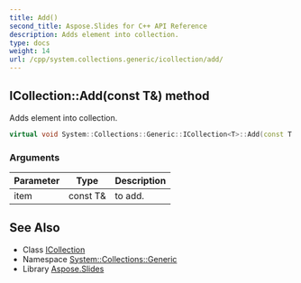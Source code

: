 ```yaml
---
title: Add()
second_title: Aspose.Slides for C++ API Reference
description: Adds element into collection.
type: docs
weight: 14
url: /cpp/system.collections.generic/icollection/add/
---
```

## ICollection::Add(const T\&) method


Adds element into collection.

```cpp
virtual void System::Collections::Generic::ICollection<T>::Add(const T &item)=0
```


### Arguments

| Parameter | Type | Description |
| --- | --- | --- |
| item | const T\& | to add. |

## See Also

* Class [ICollection](./)
* Namespace [System::Collections::Generic](../)
* Library [Aspose.Slides](../../)